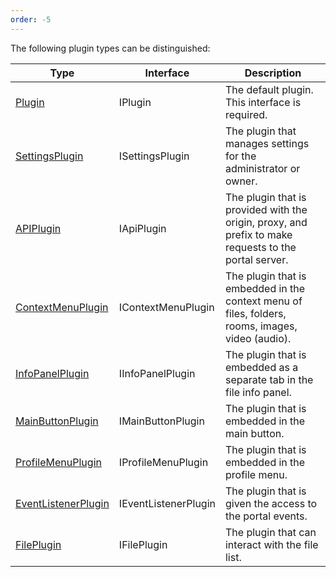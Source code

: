 ```yaml
---
order: -5
---
```


The following plugin types can be distinguished:

| Type                                                | Interface            | Description                                                                                           |
| --------------------------------------------------- | -------------------- | ----------------------------------------------------------------------------------------------------- |
| [Plugin](Plugin.md)                           | IPlugin              | The default plugin. This interface is required.                                                       |
| [SettingsPlugin](SettingsPlugin.md)           | ISettingsPlugin      | The plugin that manages settings for the administrator or owner.                                      |
| [APIPlugin](APIPlugin.md)                     | IApiPlugin           | The plugin that is provided with the origin, proxy, and prefix to make requests to the portal server. |
| [ContextMenuPlugin](ContextMenuPlugin.md)     | IContextMenuPlugin   | The plugin that is embedded in the context menu of files, folders, rooms, images, video (audio).      |
| [InfoPanelPlugin](InfoPanelPlugin.md)         | IInfoPanelPlugin     | The plugin that is embedded as a separate tab in the file info panel.                                 |
| [MainButtonPlugin](MainButtonPlugin.md)       | IMainButtonPlugin    | The plugin that is embedded in the main button.                                                       |
| [ProfileMenuPlugin](ProfileMenuPlugin.md)     | IProfileMenuPlugin   | The plugin that is embedded in the profile menu.                                                      |
| [EventListenerPlugin](EventListenerPlugin.md) | IEventListenerPlugin | The plugin that is given the access to the portal events.                                             |
| [FilePlugin](FilePlugin.md)                   | IFilePlugin          | The plugin that can interact with the file list.                                                      |
